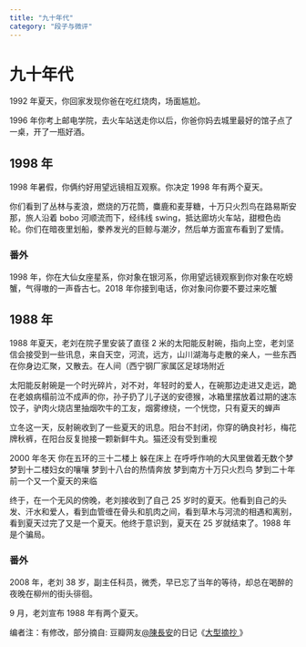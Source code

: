 ```yaml
---
title: "九十年代"
category: "段子与微评"
---
```

# 九十年代

1992 年夏天，你回家发现你爸在吃红烧肉，场面尴尬。

1996 年你考上邮电学院，去火车站送走你以后，你爸你妈去城里最好的馆子点了一桌，开了一瓶好酒。

## 1998 年

1998 年暑假，你俩约好用望远镜相互观察。你决定 1998 年有两个夏天。

你们看到了丛林与麦浪，燃烧的万花筒，麋鹿和麦芽糖，十万只火烈鸟在路易斯安那，旅人沿着 bobo 河顺流而下，经纬线 swing，抵达廊坊火车站，甜橙色齿轮。你们在暗夜里划船，豢养发光的巨鲸与潮汐，然后单方面宣布看到了爱情。

### 番外

1998 年，你在大仙女座星系，你对象在银河系，你用望远镜观察到你对象在吃螃蟹，气得嗷的一声昏古七。2018 年你接到电话，你对象问你要不要过来吃蟹

## 1988 年

1988 年夏天，老刘在院子里安装了直径 2 米的太阳能反射碗，指向上空，老刘坚信会接受到一些讯息，来自天空，河流，远方，山川湖海与走散的亲人，一些东西在你身边汇聚，又散去。在人间（西宁钢厂家属区足球场附近

太阳能反射碗是一个时光碎片，对不对，年轻时的爱人，在碗那边走进又走远，跪在老娘病榻前泣不成声的你，孙子扔了儿子送的安德猴，冰箱里摆放着过期的速冻饺子，驴肉火烧店里抽烟吹牛的工友，烟雾缭绕，一个恍惚，只有夏天的蝉声

立冬这一天，反射碗收到了一些夏天的讯息。阳台不封闭，你穿的确良衬衫，梅花牌秋裤，在阳台反复抛接一颗新鲜牛丸。猫还没有受到重视

2000 年冬天 你在五环的三十二楼上 躲在床上 在呼呼作响的大风里做着无数个梦 梦到十二楼妇女的嚷嚷 梦到十八台的热情奔放 梦到南方十万只火烈鸟 梦到二十年前一个又一个夏天的来临

终于，在一个无风的傍晚，老刘接收到了自己 25 岁时的夏天。他看到自己的头发、汗水和爱人，看到血管缠在骨头和肌肉之间，看到草木与河流的相遇和离别，看到夏天过完了又是一个夏天。他终于意识到，夏天在 25 岁就结束了。1988 年是个骗局。

### 番外

2008 年，老刘 38 岁，副主任科员，微秃，早已忘了当年的等待，却总在喝醉的夜晚在柳州的街头徘徊。

9 月，老刘宣布 1988 年有两个夏天。

编者注：有修改，部分摘自: 豆瓣网友[@陳長安](https://www.douban.com/people/KingJing12/)的日记《[大型摘抄 ](https://www.douban.com/note/525376530/)》

